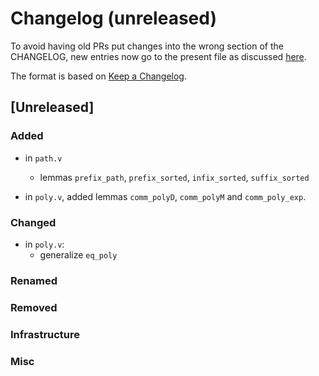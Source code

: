 # Changelog (unreleased)

To avoid having old PRs put changes into the wrong section of the CHANGELOG,
new entries now go to the present file as discussed
[here](https://github.com/math-comp/math-comp/wiki/Agenda-of-the-April-23rd-2019-meeting-9h30-to-12h30#avoiding-issues-with-changelog).

The format is based on [Keep a Changelog](https://keepachangelog.com/en/1.0.0/).

## [Unreleased]

### Added

- in `path.v` 
  + lemmas `prefix_path`, `prefix_sorted`, `infix_sorted`, `suffix_sorted` 

- in `poly.v`, added lemmas `comm_polyD`, `comm_polyM` and `comm_poly_exp`.

### Changed

- in `poly.v`:
  + generalize `eq_poly`

### Renamed

### Removed

### Infrastructure

### Misc

